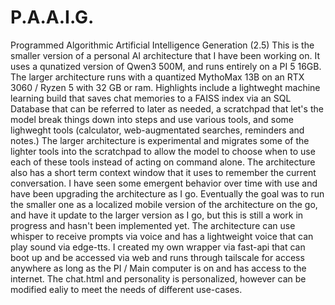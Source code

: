 # P.A.A.I.G.
Programmed Algorithmic Artificial Intelligence Generation (2.5)
This is the smaller version of a personal AI architecture that I have been working on. 
It uses a qunatized version of Qwen3 500M, and runs entirely on a PI 5 16GB. The larger architecture runs with a quantized MythoMax 13B on an RTX 3060 / Ryzen 5 with 32 GB or ram. 
Highlights include a lightweght machine learning build that saves chat memories to a FAISS index via an SQL Database that can be referred to later as needed, a scratchpad that let's the model break things down into steps and use various tools, and some lighweght tools (calculator, web-augmentated searches, reminders and notes.) The larger architecture is experimental and migrates some of the lighter tools into the scratchpad to allow the model to choose when to use each of these tools instead of acting on command alone. The architecture also has a short term context window that it uses to remember the current conversation. I have seen some emergent behavior over time with use and have been upgrading the architecture as I go. Eventually the goal was to run the smaller one as a localized mobile version of the architecture on the go, and have it update to the larger version as I go, but this is still a work in progress and hasn't been implemented yet. The architecture can use whisper to receive prompts via voice and has a lightweight voice that can play sound via edge-tts. I created my own wrapper via fast-api that can boot up and be accessed via web and runs through tailscale for access anywhere as long as the PI / Main computer is on and has access to the internet. The chat.html and personality is personalized, however can be modified ealiy to meet the needs of different use-cases. 
